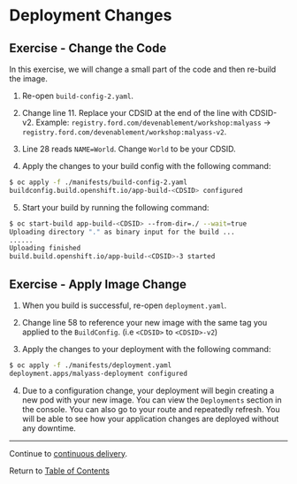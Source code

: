 # Deployment Changes

## Exercise - Change the Code

In this exercise, we will change a small part of the code and then re-build the image.

1. Re-open `build-config-2.yaml`.

2. Change line 11. Replace your CDSID at the end of the line with CDSID-v2. Example: `registry.ford.com/devenablement/workshop:malyass` → `registry.ford.com/devenablement/workshop:malyass-v2`.

3. Line 28 reads `NAME=World`. Change `World` to be your CDSID.

4. Apply the changes to your build config with the following command:

```bash
$ oc apply -f ./manifests/build-config-2.yaml
buildconfig.build.openshift.io/app-build-<CDSID> configured
```

5. Start your build by running the following command:

```bash
$ oc start-build app-build-<CDSID> --from-dir=./ --wait=true
Uploading directory "." as binary input for the build ...
......
Uploading finished
build.build.openshift.io/app-build-<CDSID>-3 started
```

## Exercise - Apply Image Change

1. When you build is successful, re-open `deployment.yaml`.

2. Change line 58 to reference your new image with the same tag you applied to the `BuildConfig`. (i.e `<CDSID>` to `<CDSID>-v2`)

3. Apply the changes to your deployment with the following command:

```bash
$ oc apply -f ./manifests/deployment.yaml
deployment.apps/malyass-deployment configured
```

4. Due to a configuration change, your deployment will begin creating a new pod with your new image. You can view the `Deployments` section in the console. You can also go to your route and repeatedly refresh. You will be able to see how your application changes are deployed without any downtime.

---

Continue to [continuous delivery](./14-contdeploy.md).

Return to [Table of Contents](../README.md#agenda)

